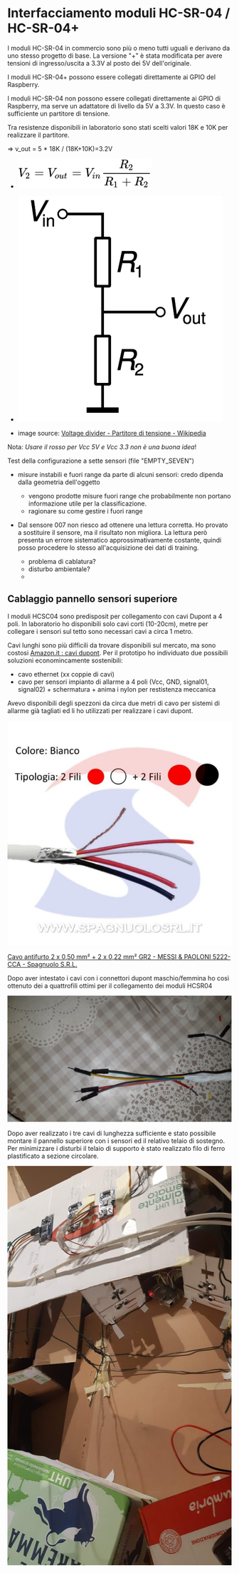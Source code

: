 # Interfacciamento moduli HC-SR-04 / HC-SR-04+ 

I moduli HC-SR-04 in commercio sono più o meno tutti uguali e derivano da uno stesso progetto di base. La versione "+" è stata modificata per avere tensioni di ingresso/uscita a 3.3V al posto dei 5V dell'originale.  

I moduli HC-SR-04+ possono essere collegati direttamente ai GPIO del Raspberry.

I moduli HC-SR-04 non possono essere collegati direttamente ai GPIO di Raspberry, ma serve un adattatore di livello da 5V a 3.3V. In questo caso è sufficiente un partitore di tensione.

Tra resistenze disponibili in laboratorio sono stati scelti valori 18K e 10K per realizzare il partitore.

 => v_out = 5 * 18K / (18K+10K)=3.2V 

 - ![V_2 = V_{out} = V_{in} \frac{R_2}{R_1 + R_2}](media/Voltage_divider_formula.svg)

 - ![voltage divider](media/Voltage_divider.svg)

 - image source: [Voltage divider - Partitore di tensione - Wikipedia](https://it.wikipedia.org/wiki/Partitore_di_tensione#/media/File:Voltage_divider.svg)


Nota: *Usare il rosso per Vcc 5V e Vcc 3.3 non è una buona idea*!

Test della configurazione a sette sensori (file "EMPTY_SEVEN")

- misure instabili e fuori range da parte di alcuni sensori: credo dipenda dalla geometria dell'oggetto 
  - vengono prodotte misure fuori range che probabilmente non portano informazione utile per la classificazione.
  - ragionare su come gestire i fuori range
- Dal sensore 007 non riesco ad ottenere una lettura corretta.  Ho provato a sostituire il sensore, ma il risultato non migliora.  La lettura però presenta un errore sistematico approssimativamente costante, quindi posso procedere lo stesso all'acquisizione dei dati di training.

  - problema di cablatura?
  - disturbo ambientale?
  - 

## Cablaggio pannello sensori superiore

I moduli HCSC04 sono predisposit per collegamento con cavi Dupont a 4 poli. In laboratorio ho disponibili solo cavi corti (10-20cm), metre per collegare i sensori sul tetto sono necessari cavi a circa 1 metro.  

Cavi lunghi sono più difficili da trovare disponibili sul mercato, ma sono costosi [Amazon.it : cavi dupont](https://www.amazon.it/s?k=cavi+dupont).  Per il prototipo ho individuato due possibili soluzioni economincamente sostenibili:

- cavo ethernet (xx coppie di cavi)
- cavo per sensori impianto di allarme a 4 poli (Vcc, GND, signal01, signal02) + schermatura + anima i nylon per restistenza meccanica

Avevo disponibili degli spezzoni da circa due metri di cavo per sistemi di allarme già tagliati  ed li ho utilizzati per realizzare i cavi dupont.

![Visualizza immagine di origine](media/cavo_allarme.jpg)

[Cavo antifurto 2 x 0,50 mm² + 2 x 0,22 mm² GR2 - MESSI & PAOLONI 5222-CCA - Spagnuolo S.R.L.](https://www.spagnuolosrl.it/prodotto/cavo-antifurto-2-x-050-mm-2-x-022-mm-gr2-messi-paoloni-5222-cca/)

 Dopo aver intestato i cavi con i connettori dupont maschio/femmina ho così ottenuto dei a quattrofili ottimi per il collegamento dei moduli HCSR04

![cavo sensori](media/sensor_cable02.jpg)

Dopo aver realizzato i tre cavi di lunghezza sufficiente e stato possibile montare il pannello superiore con i sensori ed il relativo telaio di sostegno. Per minimizzare i disturbi il telaio di supporto è stato realizzato filo di ferro plastificato a sezione circolare.

![roof sensor panel](media/roof_panel_wiring.jpg)

